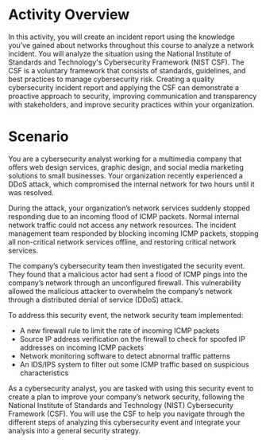 # Activity Overview
In this activity, you will create an incident report using the knowledge you’ve gained about networks throughout this course to analyze a network incident.
You will analyze the situation using the National Institute of Standards and Technology's Cybersecurity Framework (NIST CSF). 
The CSF is a voluntary framework that consists of standards, guidelines, and best practices to manage cybersecurity risk. 
Creating a quality cybersecurity incident report and applying the CSF can demonstrate a proactive approach to security, 
improving communication and transparency with stakeholders, and improve security practices within your organization.


# Scenario
You are a cybersecurity analyst working for a multimedia company that offers web design services, graphic design, and social media marketing solutions to small businesses.
Your organization recently experienced a DDoS attack, which compromised the internal network for two hours until it was resolved.

During the attack, your organization’s network services suddenly stopped responding due to an incoming flood of ICMP packets.
Normal internal network traffic could not access any network resources. 
The incident management team responded by blocking incoming ICMP packets, stopping all non-critical network services offline, and restoring critical network services. 

The company’s cybersecurity team then investigated the security event. They found that a malicious actor had sent a flood of ICMP pings into the company’s network through an unconfigured firewall.
This vulnerability allowed the malicious attacker to overwhelm the company’s network through a distributed denial of service (DDoS) attack.

To address this security event, the network security team implemented: 
* A new firewall rule to limit the rate of incoming ICMP packets
* Source IP address verification on the firewall to check for spoofed IP addresses on incoming ICMP packets
* Network monitoring software to detect abnormal traffic patterns
* An IDS/IPS system to filter out some ICMP traffic based on suspicious characteristics

As a cybersecurity analyst, you are tasked with using this security event to create a plan to improve your company’s network security, 
following the National Institute of Standards and Technology (NIST) Cybersecurity Framework (CSF). You will use the CSF
to help you navigate through the different steps of analyzing this cybersecurity event and integrate your analysis into a general security strategy. 
